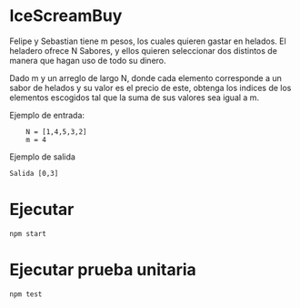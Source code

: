 # IceScreamBuy

Felipe y Sebastian  tiene m pesos, los cuales quieren gastar en helados. El heladero ofrece N Sabores, y ellos quieren seleccionar dos distintos de manera que hagan uso de todo su dinero.

Dado m y un arreglo de largo N, donde cada elemento corresponde a un sabor de helados y su valor es el precio de este, obtenga los indices de los elementos escogidos tal que la suma de sus valores sea igual a m.

Ejemplo de entrada:

```
    N = [1,4,5,3,2]
    m = 4
```
Ejemplo de salida

```
Salida [0,3]
```
# Ejecutar
```
npm start
```
# Ejecutar prueba unitaria
```
npm test
```
